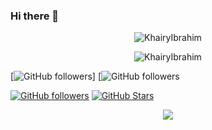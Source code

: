 ### Hi there 👋

<div>
<p align="center"><img src="https://komarev.com/ghpvc/?username=KhairyIbrahim" alt="KhairyIbrahim" /></p>  <div>
<p align="center"><img src="https://img.shields.io/github/followers/KhairyIbrahim?logo=GitHub&style=for-the-badge" alt="KhairyIbrahim" /></p>

[![GitHub followers](https://img.shields.io/github/followers/KhairyIbrahim?logo=GitHub&style=for-the-badge)]
[![GitHub followers](https://komarev.com/ghpvc/?username=KhairyIbrahim)
  
  
[![GitHub followers](https://img.shields.io/github/followers/timothystewart6?logo=GitHub&style=for-the-badge)](https://l.technotim.live/github)
[![GitHub Stars](https://img.shields.io/github/stars/techno-tim?logo=github&style=for-the-badge)](https://l.technotim.live/github)
  
  <p align="center"><a href="https://github.com/anuraghazra/github-readme-stats">
  <img align="center" src="https://github-readme-stats.vercel.app/api?username=KhairyIbrahim&show_icons=true&theme=dracula" />
</a></p>
  

  
<!--
**KhairyIbrahim/KhairyIbrahim** is a ✨ _special_ ✨ repository because its `README.md` (this file) appears on your GitHub profile.

Here are some ideas to get you started:

- 🔭 I’m currently working on ...
- 🌱 I’m currently learning ...
- 👯 I’m looking to collaborate on ...
- 🤔 I’m looking for help with ...
- 💬 Ask me about ...
- 📫 How to reach me: ...
- 😄 Pronouns: ...
- ⚡ Fun fact: ...
-->
